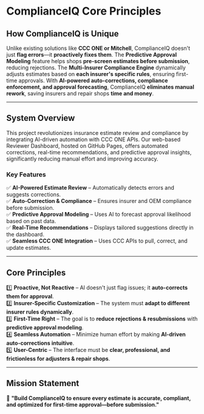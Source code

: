 # ComplianceIQ Core Principles

## **How ComplianceIQ is Unique**
Unlike existing solutions like **CCC ONE or Mitchell**, ComplianceIQ doesn't just **flag errors**—it **proactively fixes them**. The **Predictive Approval Modeling** feature helps shops **pre-screen estimates before submission**, reducing rejections. The **Multi-Insurer Compliance Engine** dynamically adjusts estimates based on **each insurer's specific rules**, ensuring first-time approvals. With **AI-powered auto-corrections, compliance enforcement, and approval forecasting**, ComplianceIQ **eliminates manual rework**, saving insurers and repair shops **time and money**.

---

## **System Overview**
This project revolutionizes insurance estimate review and compliance by integrating AI-driven automation with CCC ONE APIs. Our web-based Reviewer Dashboard, hosted on GitHub Pages, offers automated corrections, real-time recommendations, and predictive approval insights, significantly reducing manual effort and improving accuracy.

### **Key Features**
✅ **AI-Powered Estimate Review** – Automatically detects errors and suggests corrections.  
✅ **Auto-Correction & Compliance** – Ensures insurer and OEM compliance before submission.  
✅ **Predictive Approval Modeling** – Uses AI to forecast approval likelihood based on past data.  
✅ **Real-Time Recommendations** – Displays tailored suggestions directly in the dashboard.  
✅ **Seamless CCC ONE Integration** – Uses CCC APIs to pull, correct, and update estimates.  

---

## **Core Principles**
1️⃣ **Proactive, Not Reactive** – AI doesn't just flag issues; it **auto-corrects them for approval**.  
2️⃣ **Insurer-Specific Customization** – The system must **adapt to different insurer rules dynamically**.  
3️⃣ **First-Time Right** – The goal is to **reduce rejections & resubmissions** with **predictive approval modeling**.  
4️⃣ **Seamless Automation** – Minimize human effort by making **AI-driven auto-corrections intuitive**.  
5️⃣ **User-Centric** – The interface must be **clear, professional, and frictionless for adjusters & repair shops**.  

---

## **Mission Statement**
🚀 **"Build ComplianceIQ to ensure every estimate is accurate, compliant, and optimized for first-time approval—before submission."** 